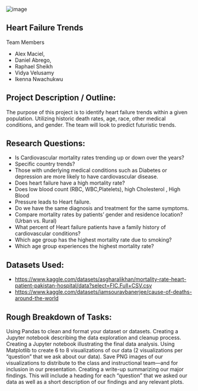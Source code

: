 ![image](https://github.com/Vvlaid/Project-1/assets/166451251/3f283b1c-43f4-4a58-b286-f8aa81096f8c)


## Heart Failure Trends

Team Members
- Alex Maciel,
- Daniel Abrego,
- Raphael Sheikh
- Vidya Velusamy
- Ikenna Nwachukwu

## Project Description / Outline:

The purpose of this project is to identify heart failure trends within a given 
population. Utilizing historic death rates, age, race, other medical conditions,
and gender. The team will look to predict futuristic trends.

## Research Questions:

- Is Cardiovascular mortality rates trending up or down over the years? 
- Specific country trends?
- Those with underlying medical conditions such as Diabetes or depression are
more likely to have cardiovascular disease.
- Does heart failure have a high mortality rate?
- Does low blood count (RBC, WBC,Platelets), high Cholesterol , High Blood 
- Pressure leads to Heart failure.
- Do we have the same diagnosis and treatment for the same symptoms.
- Compare mortality rates by patients’ gender and residence location? (Urban 
vs. Rural)
- What percent of Heart failure patients have a family history of cardiovascular
conditions?
- Which age group has the highest mortality rate due to smoking?
- Which age group experiences the highest mortality rate?

## Datasets Used:
- https://www.kaggle.com/datasets/asgharalikhan/mortality-rate-heart-patient-pakistan-hospital/data?select=FIC.Full+CSV.csv
- https://www.kaggle.com/datasets/iamsouravbanerjee/cause-of-deaths-around-the-world

## Rough Breakdown of Tasks:
Using Pandas to clean and format your dataset or datasets.
Creating a Jupyter notebook describing the data exploration and cleanup 
process.
Creating a Jupyter notebook illustrating the final data analysis.
Using Matplotlib to create 6 to 8 visualizations of our data (2 visualizations 
per “question” that we ask about our data).
Save PNG images of our visualizations to distribute to the class and 
instructional team—and for inclusion in our presentation.
Creating a write-up summarizing our major findings. This will include a 
heading for each “question” that we asked our data as well as a short 
description of our findings and any relevant plots.
